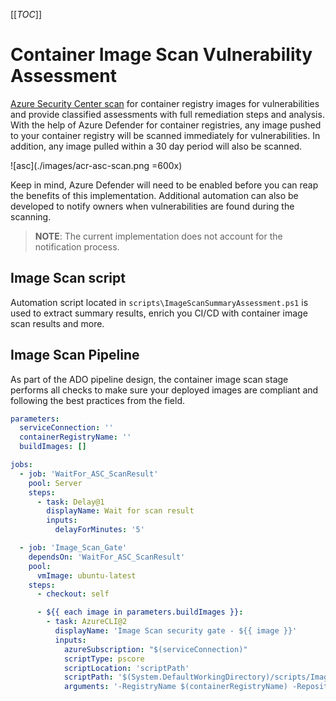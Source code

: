 [[_TOC_]]

# Container Image Scan Vulnerability Assessment

[Azure Security Center scan](https://docs.microsoft.com/en-us/azure/security-center/defender-for-container-registries-introduction) for container registry images for vulnerabilities and provide classified assessments with full remediation steps and analysis. With the help of Azure Defender for container registries, any image pushed to your container registry will be scanned immediately for vulnerabilities. In addition, any image pulled within a 30 day period will also be scanned.

![asc](./images/acr-asc-scan.png =600x)

Keep in mind, Azure Defender will need to be enabled before you can reap the benefits of this implementation. Additional automation can also be developed to notify owners when vulnerabilities are found during the scanning.

> **NOTE**: The current implementation does not account for the notification process.

## Image Scan script

Automation script located in `scripts\ImageScanSummaryAssessment.ps1` is used to extract summary results, enrich you CI/CD with container image scan results and more.

## Image Scan Pipeline

As part of the ADO pipeline design, the container image scan stage performs all checks to make sure your deployed images are compliant and following the best practices from the field.

```yaml
parameters:
  serviceConnection: ''
  containerRegistryName: ''
  buildImages: []

jobs:
  - job: 'WaitFor_ASC_ScanResult'
    pool: Server
    steps:
      - task: Delay@1
        displayName: Wait for scan result
        inputs:
          delayForMinutes: '5'

  - job: 'Image_Scan_Gate'
    dependsOn: 'WaitFor_ASC_ScanResult'
    pool:
      vmImage: ubuntu-latest
    steps:
      - checkout: self

      - ${{ each image in parameters.buildImages }}:
        - task: AzureCLI@2
          displayName: 'Image Scan security gate - ${{ image }}'
          inputs:
            azureSubscription: "$(serviceConnection)"
            scriptType: pscore
            scriptLocation: 'scriptPath'
            scriptPath: '$(System.DefaultWorkingDirectory)/scripts/ImageScanSummaryAssessmentGate.ps1'
            arguments: '-RegistryName $(containerRegistryName) -Repository "baseimages/alpine/${{ image }}"'

```
